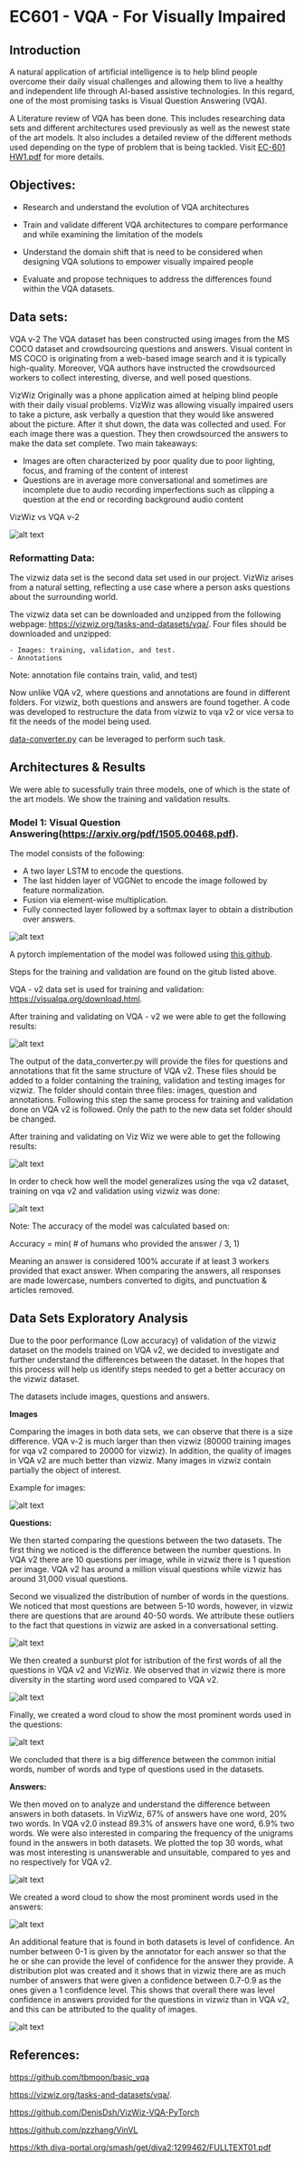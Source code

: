 # EC601 - VQA - For Visually Impaired

## Introduction 

A natural application of artificial intelligence is to help blind people overcome their daily visual challenges and allowing them to live a healthy and independent life through AI-based assistive technologies. In this regard, one of the most promising tasks is Visual Question Answering (VQA).

A Literature review of VQA has been done. This includes researching data sets and different architectures used previously as well as the newest state of the art models. It also includes a detailed review of the different methods used depending on the type of problem that is being tackled. Visit [EC-601 HW1.pdf](https://github.com/mkhalil1998/EC601_Group_Project/blob/main/EC-601%20HW1.pdf) for more details. 

## Objectives:

- Research and understand the evolution of VQA architectures

- Train and validate different VQA architectures to compare performance and while examining the limitation of the models

- Understand the domain shift that is need to be considered when designing VQA solutions to empower visually impaired  people 

- Evaluate and propose techniques to address the differences  found within the VQA datasets.


## Data sets:

VQA v-2 
The VQA dataset has been constructed using images from the MS COCO dataset and crowdsourcing questions and answers. Visual content in MS COCO is originating from a web-based image search and it is typically high-quality. Moreover, VQA authors have instructed the crowdsourced workers to collect interesting, diverse, and well posed questions.

VizWiz
Originally was a phone application aimed at helping blind people with their daily visual problems. VizWiz was allowing visually impaired users to take a picture, ask verbally a question that they would like answered about the picture. After it shut down, the data was collected and used. For each image there was a question. They then crowdsourced the answers to make the data set complete. Two main takeaways: 

 - Images are often characterized by poor quality due to poor lighting, focus, and framing of the content of interest
 - Questions are in average more conversational and sometimes are incomplete due to audio recording imperfections such as clipping a question at the end or recording background audio content

VizWiz vs VQA v-2

![alt text](https://github.com/mkhalil1998/EC601_Group_Project/blob/main/Images/Comparison.png)


### Reformatting Data:

The vizwiz data set is the second data set used in our project. VizWiz arises from a natural setting, reflecting a use case where a person asks questions about the surrounding world. 

The vizwiz data set can be downloaded and unzipped from the following webpage: https://vizwiz.org/tasks-and-datasets/vqa/.
Four files should be downloaded and unzipped: 

    - Images: training, validation, and test. 
    - Annotations
    
Note: annotation file contains train, valid, and test)

Now unlike VQA v2, where questions and annotations are found in different folders. For vizwiz, both questions and answers are found together. A code was developed to restructure the data from vizwiz to vqa v2 or vice versa to fit the needs of the model being used. 

[data-converter.py](https://github.com/mkhalil1998/EC601_Group_Project/blob/main/data-converter.py) can be leveraged to perform such task.


## Architectures & Results

We were able to sucessfully train three models, one of which is the state of the art models. We show the training and validation results.

### Model 1: Visual Question Answering(https://arxiv.org/pdf/1505.00468.pdf).

  The model consists of the following: 
  - A two layer LSTM to encode the questions.
  - The last hidden layer of VGGNet to encode the image followed by feature normalization. 
  - Fusion via element-wise multiplication.
  - Fully connected layer followed by a softmax layer to obtain a distribution over answers.

![alt text]( https://github.com/mkhalil1998/EC601_Group_Project/blob/main/Images/Architecture_1.png)


  A pytorch implementation of the model was followed using [this github](https://github.com/tbmoon/basic_vqa). 
  
  Steps for the training and validation are found on the gitub listed above. 
  
  VQA - v2 data set is used for training and validation: https://visualqa.org/download.html.

  After training and validating on VQA - v2 we were able to get the following results: 
  
  ![alt text](https://github.com/mkhalil1998/EC601_Group_Project/blob/main/Images/train_val_basic_vqa.png)


The output of the data_converter.py will provide the files for questions and annotations that fit the same structure of VQA v2. These files should be added to a folder containing the training, validation and testing images for vizwiz. The folder should contain three files: images, question and annotations. Following this step the same process for training and validation done on VQA v2 is followed. Only the path to the new data set folder should be changed. 

After training and validating on Viz Wiz we were able to get the following results: 
  
![alt text](https://github.com/mkhalil1998/EC601_Group_Project/blob/main/Images/train_vizwiz_basicvqa.png)

In order to check how well the model generalizes using the vqa v2 dataset, training on vqa v2 and validation using vizwiz was done: 

![alt text](https://github.com/mkhalil1998/EC601_Group_Project/blob/main/Images/val_vizwiz.png)

Note:  The accuracy of the model was calculated based on: 

Accuracy = min( # of humans who provided the answer / 3, 1) 
        
Meaning an answer is considered 100% accurate if at least 3 workers provided that exact answer. When comparing the answers, all responses are made lowercase, numbers converted to digits, and punctuation & articles removed.


## Data Sets Exploratory Analysis 

Due to the poor performance (Low accuracy) of validation of the vizwiz dataset on the models trained on VQA v2, we decided to investigate and further understand the differences between the dataset. In the hopes that this process will help us identify steps needed to get a better accuracy on the vizwiz dataset. 

The datasets include images, questions and answers. 

**Images** 

Comparing the images in both data sets, we can observe that there is a size difference. VQA v-2 is much larger than then vizwiz (80000 training images for vqa v2 compared to 20000 for vizwiz). In addition, the quality of images in VQA v2 are much better than vizwiz. Many images in vizwiz contain partially the object of interest. 

Example for images:

![alt text](https://github.com/mkhalil1998/EC601_Group_Project/blob/main/Images/images.png)


**Questions:** 

We then started comparing the questions between the two datasets. The first thing we noticed is the difference between the number questions. In VQA v2 there are 10 questions per image, while in vizwiz there is 1 question per image. VQA v2 has around a million visual questions while vizwiz has around 31,000 visual questions. 

Second we visualized the distribution of number of words in the questions. We noticed that most questions are between 5-10 words, however, in vizwiz there are questions that are around 40-50 words. We attribute these outliers to the fact that questions in vizwiz are asked in a conversational setting. 

![alt text](https://github.com/mkhalil1998/EC601_Group_Project/blob/main/Images/word_dis.png)

We then created a sunburst plot for istribution of the first words of all the questions in VQA v2 and VizWiz. We observed that in vizwiz there is more diversity in the starting word used compared to VQA v2. 

![alt text](https://github.com/mkhalil1998/EC601_Group_Project/blob/main/Images/sunburst_questions.png)

Finally, we created a word cloud to show the most prominent words used in the questions:

![alt text](https://github.com/mkhalil1998/EC601_Group_Project/blob/main/Images/wordcloud_questions.png)

We concluded that there is a big difference between the common initial words, number of words and type of questions used in the datasets. 

**Answers:** 

We then moved on to analyze and understand the difference between answers in both datasets. In VizWiz, 67% of answers have one word, 20% two words. In VQA v2.0 instead 89.3% of answers have one word, 6.9% two words. We were also interested in comparing the frequency of the unigrams found in the answers in both datasets. We plotted the top 30 words, what was most interesting is unanswerable and unsuitable, compared to yes and no respectively for VQA v2. 

![alt text](https://github.com/mkhalil1998/EC601_Group_Project/blob/main/Images/question_1.png)

 We created a word cloud to show the most prominent words used in the answers:

![alt text](https://github.com/mkhalil1998/EC601_Group_Project/blob/main/Images/questions_3.png)

An additional feature that is found in both datasets is level of confidence. An number between 0-1 is given by the annotator for each answer so that the he or she can provide the level of confidence for the answer they provide. A distribution plot was created and it shows that in vizwiz there are as much number of answers that were given a confidence between 0.7-0.9 as the ones given a 1 confidence level. This shows that overall there was level confidence in answers provided for the questions in vizwiz than in VQA v2, and this can be attributed to the quality of images. 

![alt text](https://github.com/mkhalil1998/EC601_Group_Project/blob/main/Images/questions_2.png)

## References:

https://github.com/tbmoon/basic_vqa

https://vizwiz.org/tasks-and-datasets/vqa/.

https://github.com/DenisDsh/VizWiz-VQA-PyTorch

https://github.com/pzzhang/VinVL

https://kth.diva-portal.org/smash/get/diva2:1299462/FULLTEXT01.pdf



